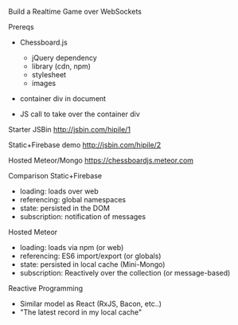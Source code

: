 Build a Realtime Game over WebSockets

Prereqs
- Chessboard.js
  - jQuery dependency
  - library (cdn, npm)
  - stylesheet
  - images

- container div in document
- JS call to take over the container div

Starter JSBin
  http://jsbin.com/hipile/1

Static+Firebase
  demo
  http://jsbin.com/hipile/2

Hosted Meteor/Mongo
  https://chessboardjs.meteor.com

Comparison
Static+Firebase
  - loading: loads over web
  - referencing: global namespaces
  - state: persisted in the DOM
  - subscription: notification of messages

Hosted Meteor
  - loading: loads via npm (or web)
  - referencing: ES6 import/export (or globals)
  - state: persisted in local cache (Mini-Mongo)
  - subscription: Reactively over the collection (or message-based)


Reactive Programming
  - Similar model as React (RxJS, Bacon, etc..)
  - "The latest record in my local cache"
